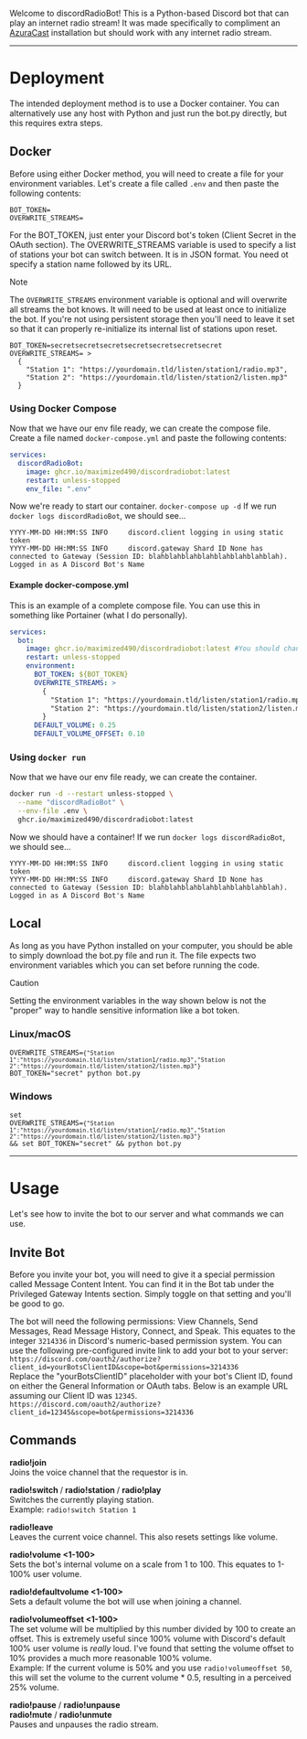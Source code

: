 Welcome to discordRadioBot! This is a Python-based Discord bot that can play an internet radio stream! It was made specifically to compliment an [AzuraCast](https://www.azuracast.com/) installation but should work with any internet radio stream.

---
# Deployment
The intended deployment method is to use a Docker container. You can alternatively use any host with Python and just run the bot.py directly, but this requires extra steps.
## Docker
Before using either Docker method, you will need to create a file for your environment variables. Let's create a file called `.env` and then paste the following contents:
```env
BOT_TOKEN=
OVERWRITE_STREAMS=
```
For the BOT_TOKEN, just enter your Discord bot's token (Client Secret in the OAuth section).
The OVERWRITE_STREAMS variable is used to specify a list of stations your bot can switch between. It is in JSON format. You need ot specify a station name followed by its URL.
> [!NOTE]
> The `OVERWRITE_STREAMS` environment variable is optional and will overwrite all streams the bot knows. It will need to be used at least once to initialize the bot. If you're not using persistent storage then you'll need to leave it set so that it can properly re-initialize its internal list of stations upon reset.
```env
BOT_TOKEN=secretsecretsecretsecretsecretsecretsecret
OVERWRITE_STREAMS= >
  {
    "Station 1": "https://yourdomain.tld/listen/station1/radio.mp3",
    "Station 2": "https://yourdomain.tld/listen/station2/listen.mp3"
  }
```

### Using Docker Compose
Now that we have our env file ready, we can create the compose file. Create a file named `docker-compose.yml` and paste the following contents:
```yml
services:
  discordRadioBot:
    image: ghcr.io/maximized490/discordradiobot:latest
    restart: unless-stopped
    env_file: ".env"
```
Now we're ready to start our container.
`docker-compose up -d`
If we run `docker logs discordRadioBot`, we should see...
```
YYYY-MM-DD HH:MM:SS INFO     discord.client logging in using static token
YYYY-MM-DD HH:MM:SS INFO     discord.gateway Shard ID None has connected to Gateway (Session ID: blahblahblahblahblahblahblahblah).
Logged in as A Discord Bot's Name
```
#### Example docker-compose.yml
This is an example of a complete compose file. You can use this in something like Portainer (what I do personally).
```yml
services:
  bot:
    image: ghcr.io/maximized490/discordradiobot:latest #You should change this to the latest release version so that your bot doesn't break when I push breaking updates. 
    restart: unless-stopped
    environment:
      BOT_TOKEN: ${BOT_TOKEN}
      OVERWRITE_STREAMS: >
        {
          "Station 1": "https://yourdomain.tld/listen/station1/radio.mp3",
          "Station 2": "https://yourdomain.tld/listen/station2/listen.mp3"
        }
      DEFAULT_VOLUME: 0.25
      DEFAULT_VOLUME_OFFSET: 0.10
```

### Using `docker run`
Now that we have our env file ready, we can create the container.
```bash
docker run -d --restart unless-stopped \
  --name "discordRadioBot" \
  --env-file .env \
  ghcr.io/maximized490/discordradiobot:latest
```
Now we should have a container! If we run `docker logs discordRadioBot`, we should see...
```
YYYY-MM-DD HH:MM:SS INFO     discord.client logging in using static token
YYYY-MM-DD HH:MM:SS INFO     discord.gateway Shard ID None has connected to Gateway (Session ID: blahblahblahblahblahblahblahblah).
Logged in as A Discord Bot's Name
```
## Local
As long as you have Python installed on your computer, you should be able to simply download the bot.py file and run it. The file expects two environment variables which you can set before running the code.
> [!CAUTION]
> Setting the environment variables in the way shown below is not the "proper" way to handle sensitive information like a bot token.
### Linux/macOS
<code>OVERWRITE_STREAMS=`{"Station 1":"https://yourdomain.tld/listen/station1/radio.mp3","Station 2":"https://yourdomain.tld/listen/station2/listen.mp3"}` BOT_TOKEN="secret" python bot.py</code>
### Windows
<code>set OVERWRITE_STREAMS=`{"Station 1":"https://yourdomain.tld/listen/station1/radio.mp3","Station 2":"https://yourdomain.tld/listen/station2/listen.mp3"}` && set BOT_TOKEN="secret" && python bot.py</code>

---
# Usage
Let's see how to invite the bot to our server and what commands we can use.
## Invite Bot
Before you invite your bot, you will need to give it a special permission called Message Content Intent. You can find it in the Bot tab under the Privileged Gateway Intents section. Simply toggle on that setting and you'll be good to go.

The bot will need the following permissions: View Channels, Send Messages, Read Message History, Connect, and Speak. This equates to the integer `3214336` in Discord's numeric-based permission system. You can use the following pre-configured invite link to add your bot to your server:<br>
`https://discord.com/oauth2/authorize?client_id=yourBotsClientID&scope=bot&permissions=3214336`<br>
Replace the "yourBotsClientID" placeholder with your bot's Client ID, found on either the General Information or OAuth tabs. Below is an example URL assuming our Client ID was `12345`.<br>
`https://discord.com/oauth2/authorize?client_id=12345&scope=bot&permissions=3214336`

## Commands

**radio!join**<br>
Joins the voice channel that the requestor is in.

**radio!switch <name>** / **radio!station <name>** / **radio!play <name>**<br>
Switches the currently playing station.<br>
Example: `radio!switch Station 1`

**radio!leave**<br>
Leaves the current voice channel. This also resets settings like volume.

**radio!volume <1-100>**<br>
Sets the bot's internal volume on a scale from 1 to 100. This equates to 1-100% user volume.

**radio!defaultvolume <1-100>**<br>
Sets a default volume the bot will use when joining a channel.

**radio!volumeoffset <1-100>**<br>
The set volume will be multiplied by this number divided by 100 to create an offset. This is extremely useful since 100% volume with Discord's default 100% user volume is *really* loud. I've found that setting the volume offset to 10% provides a much more reasonable 100% volume.<br>
Example: If the current volume is 50% and you use `radio!volumeoffset 50`, this will set the volume to the current volume * 0.5, resulting in a perceived 25% volume.

**radio!pause** / **radio!unpause**<br>
**radio!mute** / **radio!unmute**<br>
Pauses and unpauses the radio stream.
